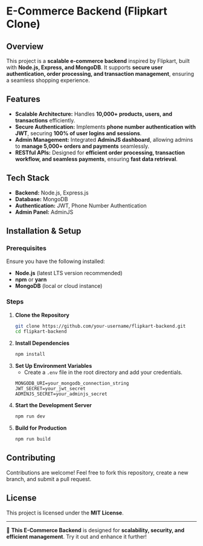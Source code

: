 # E-Commerce Backend (Flipkart Clone)

## Overview
This project is a **scalable e-commerce backend** inspired by Flipkart, built with **Node.js, Express, and MongoDB**. It supports **secure user authentication, order processing, and transaction management**, ensuring a seamless shopping experience.

## Features
- **Scalable Architecture:** Handles **10,000+ products, users, and transactions** efficiently.
- **Secure Authentication:** Implements **phone number authentication with JWT**, securing **100% of user logins and sessions**.
- **Admin Management:** Integrated **AdminJS dashboard**, allowing admins to **manage 5,000+ orders and payments** seamlessly.
- **RESTful APIs:** Designed for **efficient order processing, transaction workflow, and seamless payments**, ensuring **fast data retrieval**.

## Tech Stack
- **Backend:** Node.js, Express.js
- **Database:** MongoDB
- **Authentication:** JWT, Phone Number Authentication
- **Admin Panel:** AdminJS

## Installation & Setup
### Prerequisites
Ensure you have the following installed:
- **Node.js** (latest LTS version recommended)
- **npm** or **yarn**
- **MongoDB** (local or cloud instance)

### Steps
1. **Clone the Repository**
   ```bash
   git clone https://github.com/your-username/flipkart-backend.git
   cd flipkart-backend
   ```
2. **Install Dependencies**
   ```bash
   npm install
   ```
3. **Set Up Environment Variables**
   - Create a `.env` file in the root directory and add your credentials.
   ```env
   MONGODB_URI=your_mongodb_connection_string
   JWT_SECRET=your_jwt_secret
   ADMINJS_SECRET=your_adminjs_secret
   ```
4. **Start the Development Server**
   ```bash
   npm run dev
   ```
5. **Build for Production**
   ```bash
   npm run build
   ```

## Contributing
Contributions are welcome! Feel free to fork this repository, create a new branch, and submit a pull request.

## License
This project is licensed under the **MIT License**.

---

🚀 **This E-Commerce Backend** is designed for **scalability, security, and efficient management**. Try it out and enhance it further!
